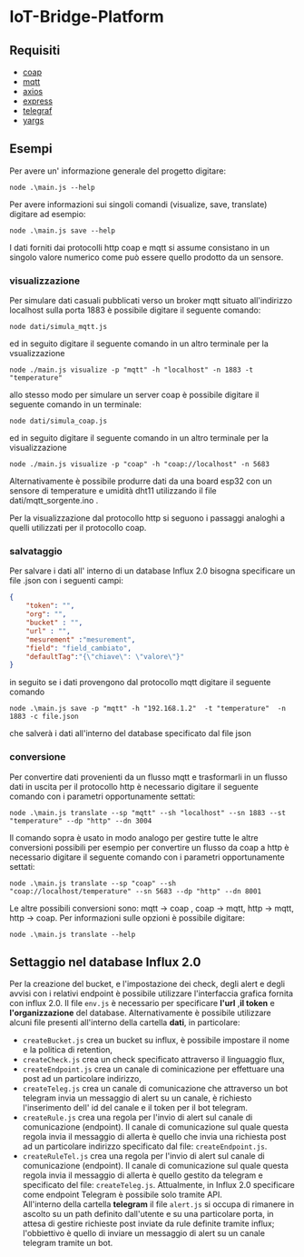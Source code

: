 # IoT-Bridge-Platform
## Requisiti
- [coap](https://github.com/mcollina/node-coap)
- [mqtt](https://github.com/mqttjs/MQTT.js)
- [axios](https://github.com/axios/axios)
- [express](https://expressjs.com/)
- [telegraf](https://telegraf.js.org/)
- [yargs](https://github.com/yargs/yargs)
## Esempi
Per avere un' informazione generale del progetto digitare:
```
node .\main.js --help
```
Per avere informazioni sui singoli comandi (visualize, save, translate) digitare ad esempio:
```
node .\main.js save --help
```
I dati forniti dai protocolli http coap e mqtt si assume consistano in un singolo valore numerico come può essere quello prodotto da un sensore.  
### visualizzazione  
Per simulare dati casuali pubblicati verso un broker mqtt situato all'indirizzo localhost sulla porta 1883 è possibile digitare il seguente comando:
```
node dati/simula_mqtt.js
```
ed in seguito digitare il seguente comando in un altro terminale per la vsualizzazione  
```
node ./main.js visualize -p "mqtt" -h "localhost" -n 1883 -t "temperature"
```  
allo stesso modo per simulare un server coap è possibile digitare il seguente comando in un terminale:  
```
node dati/simula_coap.js
```  
ed in seguito digitare il seguente comando in un altro terminale per la visualizzazione  
```
node ./main.js visualize -p "coap" -h "coap://localhost" -n 5683 
```
Alternativamente è possibile produrre dati da una board esp32 con un sensore di temperature e umidità dht11 utilizzando il file dati/mqtt_sorgente.ino .  

Per la visualizzazione dal protocollo http si seguono i passaggi analoghi a quelli utilizzati per il protocollo coap.
### salvataggio  
Per salvare i dati all' interno di un database Influx 2.0 bisogna specificare un file .json con i seguenti campi:  
```json
{
    "token": "",
    "org": "",
    "bucket" : "",
    "url" : "",
    "mesurement" :"mesurement",
    "field": "field_cambiato",
    "defaultTag":"{\"chiave\": \"valore\"}"
}
```  
in seguito se i dati provengono dal protocollo mqtt digitare il seguente comando 
```
node .\main.js save -p "mqtt" -h "192.168.1.2"  -t "temperature"  -n 1883 -c file.json
```  
che salverà i dati all'interno del database specificato dal file json
### conversione
Per convertire dati provenienti da un flusso mqtt e trasformarli in un flusso dati in uscita per il protocollo http è necessario digitare il seguente comando con i parametri opportunamente settati:
```
node .\main.js translate --sp "mqtt" --sh "localhost" --sn 1883 --st "temperature" --dp "http" --dn 3004
```
Il comando sopra è usato in modo analogo per gestire tutte le altre conversioni possibili per esempio per convertire un flusso da coap a http è necessario digitare il seguente comando  con i parametri opportunamente settati:  
```
node .\main.js translate --sp "coap" --sh "coap://localhost/temperature" --sn 5683 --dp "http" --dn 8001
```  
Le altre possibili conversioni sono: mqtt -> coap , coap -> mqtt, http -> mqtt, http -> coap.
Per informazioni sulle opzioni è possibile digitare:  
```
node .\main.js translate --help
``` 
## Settaggio nel database Influx 2.0  
Per la creazione del bucket, e l'impostazione dei check, degli alert e degli avvisi con i relativi endpoint è possibile utilizzare l'interfaccia grafica fornita con influx 2.0. Il file `env.js` è necessario per specificare **l'url** ,**il token** e **l'organizzazione** del database.
Alternativamente è possibile utilizzare alcuni file presenti all'interno della cartella **dati**, in particolare:  
- `createBucket.js` crea un bucket su influx, è possibile impostare il nome e la politica di retention,  
- `createCheck.js` crea un check specificato attraverso il linguaggio flux, 
- `createEndpoint.js` crea un canale di cominicazione per effettuare una post ad un particolare indirizzo, 
- `createTeleg.js` crea un canale di comunicazione che attraverso un bot telegram invia un messaggio di alert su un canale, è richiesto l'inserimento dell' id del canale e il token per il bot telegram.
- `createRule.js` crea una regola per l'invio di alert sul canale di comunicazione (endpoint). Il canale di comunicazione sul quale questa regola invia il messaggio di allerta è quello che invia una richiesta post ad un particolare indirizzo specificato dal file: `createEndpoint.js`.
- `createRuleTel.js` crea una regola per l'invio di alert sul canale di comunicazione (endpoint). Il canale di comunicazione sul quale questa regola invia il messaggio di allerta è quello gestito da telegram e specificato del file: `createTeleg.js`. Attualmente, in Influx 2.0 specificare come endpoint Telegram è possibile solo tramite API.  
All'interno della cartella **telegram** il file `alert.js` si occupa di rimanere in ascolto su un path definito dall'utente e su una particolare porta, in attesa di gestire richieste post inviate da rule definite tramite influx; l'obbiettivo è quello di inviare un messaggio di alert su un canale telegram tramite un bot. 